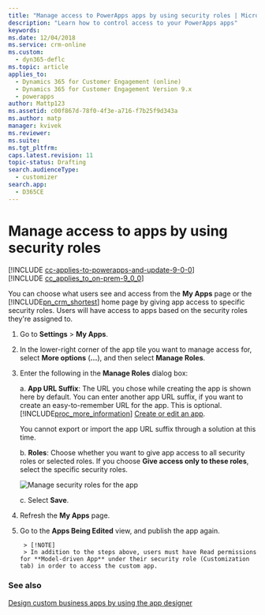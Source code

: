 ```yaml
---
title: "Manage access to PowerApps apps by using security roles | MicrosoftDocs"
description: "Learn how to control access to your PowerApps apps"
keywords: 
ms.date: 12/04/2018
ms.service: crm-online
ms.custom: 
  - dyn365-deflc
ms.topic: article
applies_to: 
  - Dynamics 365 for Customer Engagement (online)
  - Dynamics 365 for Customer Engagement Version 9.x
  - powerapps
author: Mattp123
ms.assetid: c00f867d-78f0-4f3e-a716-f7b25f9d343a
ms.author: matp
manager: kvivek
ms.reviewer: 
ms.suite: 
ms.tgt_pltfrm: 
caps.latest.revision: 11
topic-status: Drafting
search.audienceType: 
  - customizer
search.app: 
  - D365CE
---
```


# Manage access to apps by using security roles

 [!INCLUDE [cc-applies-to-powerapps-and-update-9-0-0](../includes/cc-applies-to-powerapps-and-update-9-0-0.md)]<br/>[!INCLUDE [cc_applies_to_on-prem-9_0_0](../includes/cc_applies_to_on-prem-9_0_0.md)]

You can choose what users see and access from the **My Apps** page or the [!INCLUDE[pn_crm_shortest](../includes/pn-crm-shortest.md)] home page by giving app access to specific security roles. Users will have access to apps based on the security roles they're assigned to.  
  
1. Go to **Settings** > **My Apps**.  
  
2. In the lower-right corner of the app tile you want to manage access for, select **More options** (**...**), and then select **Manage Roles**.  
  
3. Enter the following in the **Manage Roles** dialog box:  
  
   a. **App URL Suffix**: The URL you chose while creating the app is shown here by default. You can enter another app URL suffix, if you want to create an easy-to-remember URL for the app. This is optional. [!INCLUDE[proc_more_information](../includes/proc-more-information.md)] [Create or edit an app](../customize/create-edit-app.md).
    
   You cannot export or import the app URL suffix through a solution at this time. 
    
   b. **Roles**: Choose whether you want to give app access to all security roles or selected roles. If you choose **Give access only to these roles**, select the specific security roles.  

     ![Manage security roles for the app](../customize/media/app-manage-roles.png "Manage security roles for the app")

   c. Select **Save**.  
  
4. Refresh the **My Apps** page.  
  
5. Go to the **Apps Being Edited** view, and publish the app again.  
  
  
	    > [!NOTE]
	    > In addition to the steps above, users must have Read permissions for **Model-driven App** under their security role (Customization tab) in order to access the custom app.
  
### See also  
 [Design custom business apps by using the app designer](design-custom-business-apps-using-app-designer.md)
